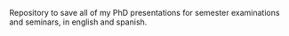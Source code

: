 Repository to save all of my PhD presentations for semester examinations and seminars, in english and spanish. 
